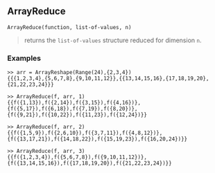 ## ArrayReduce

``` 
ArrayReduce(function, list-of-values, n)
```

> returns the `list-of-values` structure reduced for dimension `n`.
	 

### Examples 

```
>> arr = ArrayReshape(Range(24),{2,3,4}) 
{{{1,2,3,4},{5,6,7,8},{9,10,11,12}},{{13,14,15,16},{17,18,19,20},{21,22,23,24}}} 

>> ArrayReduce(f, arr, 1) 
{{f({1,13}),f({2,14}),f({3,15}),f({4,16})},{f({5,17}),f({6,18}),f({7,19}),f({8,20})},{f({9,21}),f({10,22}),f({11,23}),f({12,24})}}

>> ArrayReduce(f, arr, 2) 
{{f({1,5,9}),f({2,6,10}),f({3,7,11}),f({4,8,12})},{f({13,17,21}),f({14,18,22}),f({15,19,23}),f({16,20,24})}} 

>> ArrayReduce(f, arr, 3) 
{{f({1,2,3,4}),f({5,6,7,8}),f({9,10,11,12})},{f({13,14,15,16}),f({17,18,19,20}),f({21,22,23,24})}}
```